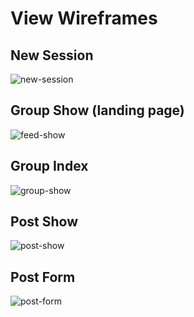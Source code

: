 # View Wireframes

## New Session
![new-session]

## Group Show (landing page)
![feed-show]

## Group Index
![group-show]

## Post Show
![post-show]

## Post Form
![post-form]

[new-session]: ./wireframes/new_session.png
[feed-show]: ./wireframes/feed_show.PNG
[group-show]: ./wireframes/group_show.png
[post-show]: ./wireframes/post_show.png
[post-form]: ./wireframes/post_form.png
